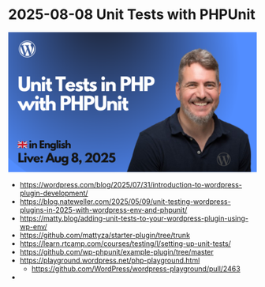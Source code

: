 # 2025-08-08 Unit Tests with PHPUnit

[![](./thumbnail.png)](https://www.youtube.com/live/MEcumw0sb6Y?si=FXZbYSmtvDVoY8fa)

- https://wordpress.com/blog/2025/07/31/introduction-to-wordpress-plugin-development/
- https://blog.nateweller.com/2025/05/09/unit-testing-wordpress-plugins-in-2025-with-wordpress-env-and-phpunit/
- https://matty.blog/adding-unit-tests-to-your-wordpress-plugin-using-wp-env/
- https://github.com/mattyza/starter-plugin/tree/trunk
- https://learn.rtcamp.com/courses/testing/l/setting-up-unit-tests/
- https://github.com/wp-phpunit/example-plugin/tree/master
- https://playground.wordpress.net/php-playground.html
  - https://github.com/WordPress/wordpress-playground/pull/2463
- 